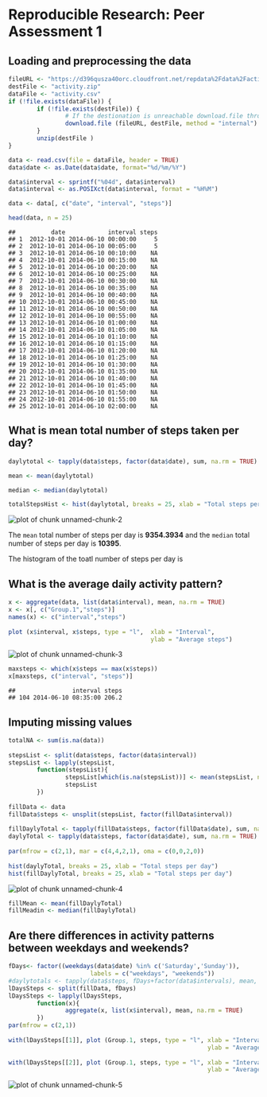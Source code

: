 # Reproducible Research: Peer Assessment 1


## Loading and preprocessing the data


```r
fileURL <- "https://d396qusza40orc.cloudfront.net/repdata%2Fdata%2Factivity.zip"
destFile <- "activity.zip"
dataFile <- "activity.csv"
if (!file.exists(dataFile)) {
        if (!file.exists(destFile)) {
                # If the destionation is unreachable download.file throws error
                download.file (fileURL, destFile, method = "internal")
        }
        unzip(destFile )
}  

data <- read.csv(file = dataFile, header = TRUE)
data$date <- as.Date(data$date, format="%d/%m/%Y")

data$interval <- sprintf("%04d", data$interval)
data$interval <- as.POSIXct(data$interval, format = "%H%M")

data <- data[, c("date", "interval", "steps")]

head(data, n = 25)
```

```
##          date            interval steps
## 1  2012-10-01 2014-06-10 00:00:00     5
## 2  2012-10-01 2014-06-10 00:05:00     5
## 3  2012-10-01 2014-06-10 00:10:00    NA
## 4  2012-10-01 2014-06-10 00:15:00    NA
## 5  2012-10-01 2014-06-10 00:20:00    NA
## 6  2012-10-01 2014-06-10 00:25:00    NA
## 7  2012-10-01 2014-06-10 00:30:00    NA
## 8  2012-10-01 2014-06-10 00:35:00    NA
## 9  2012-10-01 2014-06-10 00:40:00    NA
## 10 2012-10-01 2014-06-10 00:45:00    NA
## 11 2012-10-01 2014-06-10 00:50:00    NA
## 12 2012-10-01 2014-06-10 00:55:00    NA
## 13 2012-10-01 2014-06-10 01:00:00    NA
## 14 2012-10-01 2014-06-10 01:05:00    NA
## 15 2012-10-01 2014-06-10 01:10:00    NA
## 16 2012-10-01 2014-06-10 01:15:00    NA
## 17 2012-10-01 2014-06-10 01:20:00    NA
## 18 2012-10-01 2014-06-10 01:25:00    NA
## 19 2012-10-01 2014-06-10 01:30:00    NA
## 20 2012-10-01 2014-06-10 01:35:00    NA
## 21 2012-10-01 2014-06-10 01:40:00    NA
## 22 2012-10-01 2014-06-10 01:45:00    NA
## 23 2012-10-01 2014-06-10 01:50:00    NA
## 24 2012-10-01 2014-06-10 01:55:00    NA
## 25 2012-10-01 2014-06-10 02:00:00    NA
```

## What is mean total number of steps taken per day?

```r
daylytotal <- tapply(data$steps, factor(data$date), sum, na.rm = TRUE)

mean <- mean(daylytotal)

median <- median(daylytotal)

totalStepsHist <- hist(daylytotal, breaks = 25, xlab = "Total steps per day")
```

![plot of chunk unnamed-chunk-2](figure/unnamed-chunk-2.png) 

The `mean` total number of steps per day is **9354.3934** and the `median` total number of steps per day is **10395**.

The histogram of the toatl number of steps per day is


## What is the average daily activity pattern?

```r
x <- aggregate(data, list(data$interval), mean, na.rm = TRUE)
x <- x[, c("Group.1","steps")]
names(x) <- c("interval","steps")
        
plot (x$interval, x$steps, type = "l",  xlab = "Interval", 
                                        ylab = "Average steps")
```

![plot of chunk unnamed-chunk-3](figure/unnamed-chunk-3.png) 

```r
maxsteps <- which(x$steps == max(x$steps))
x[maxsteps, c("interval", "steps")]
```

```
##                interval steps
## 104 2014-06-10 08:35:00 206.2
```

## Imputing missing values

```r
totalNA <- sum(is.na(data))
        
stepsList <- split(data$steps, factor(data$interval))
stepsList <- lapply(stepsList, 
        function(stepsList){
                stepsList[which(is.na(stepsList))] <- mean(stepsList, na.rm = TRUE)
                stepsList
        })
        
fillData <- data
fillData$steps <- unsplit(stepsList, factor(fillData$interval)) 
        
fillDaylyTotal <- tapply(fillData$steps, factor(fillData$date), sum, na.rm = TRUE)
daylyTotal <- tapply(data$steps, factor(data$date), sum, na.rm = TRUE)
        
par(mfrow = c(2,1), mar = c(4,4,2,1), oma = c(0,0,2,0))
        
hist(daylyTotal, breaks = 25, xlab = "Total steps per day")
hist(fillDaylyTotal, breaks = 25, xlab = "Total steps per day")
```

![plot of chunk unnamed-chunk-4](figure/unnamed-chunk-4.png) 

```r
fillMean <- mean(fillDaylyTotal)
fillMeadin <- median(fillDaylyTotal)
```

## Are there differences in activity patterns between weekdays and weekends?

```r
fDays<- factor((weekdays(data$date) %in% c('Saturday','Sunday')), 
                       labels = c("weekdays", "weekends"))
#daylytotals <- tapply(data$steps, fDays+factor(data$intervals), mean, na.rm = TRUE) 
lDaysSteps <- split(fillData, fDays)
lDaysSteps <- lapply(lDaysSteps, 
        function(x){
                aggregate(x, list(x$interval), mean, na.rm = TRUE)
        })
par(mfrow = c(2,1))
        
with(lDaysSteps[[1]], plot (Group.1, steps, type = "l", xlab = "Intervals", 
                                                        ylab = "Average steps"))
   
with(lDaysSteps[[2]], plot (Group.1, steps, type = "l", xlab = "Intervals", 
                                                        ylab = "Average steps"))
```

![plot of chunk unnamed-chunk-5](figure/unnamed-chunk-5.png) 
